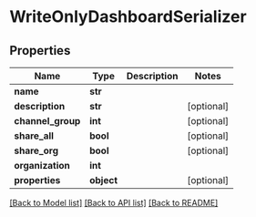 # WriteOnlyDashboardSerializer

## Properties
Name | Type | Description | Notes
------------ | ------------- | ------------- | -------------
**name** | **str** |  | 
**description** | **str** |  | [optional] 
**channel_group** | **int** |  | [optional] 
**share_all** | **bool** |  | [optional] 
**share_org** | **bool** |  | [optional] 
**organization** | **int** |  | 
**properties** | **object** |  | [optional] 

[[Back to Model list]](../README.md#documentation-for-models) [[Back to API list]](../README.md#documentation-for-api-endpoints) [[Back to README]](../README.md)

